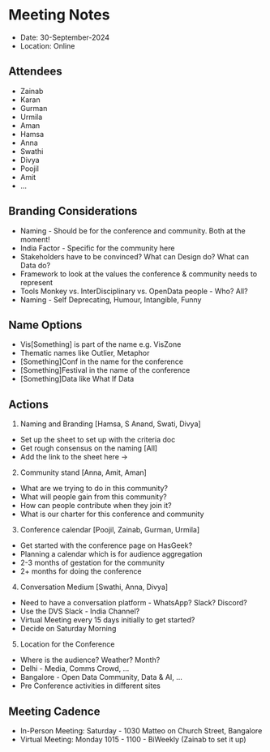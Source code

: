 # Meeting Notes

- Date: 30-September-2024
- Location: Online

## Attendees

- Zainab
- Karan
- Gurman
- Urmila
- Aman
- Hamsa
- Anna
- Swathi
- Divya
- Poojil
- Amit
- ...

## Branding Considerations

- Naming - Should be for the conference and community. Both at the moment!
- India Factor - Specific for the community here
- Stakeholders have to be convinced? What can Design do? What can Data do?
- Framework to look at the values the conference & community needs to represent
- Tools Monkey vs. InterDisciplinary vs. OpenData people - Who? All?
- Naming - Self Deprecating, Humour, Intangible, Funny

## Name Options

- Vis[Something] is part of the name e.g. VisZone
- Thematic names like Outlier, Metaphor
- [Something]Conf in the name for the conference
- [Something]Festival in the name of the conference
- [Something]Data like What If Data

## Actions

1. Naming and Branding [Hamsa, S Anand, Swati, Divya]

- Set up the sheet to set up with the criteria doc
- Get rough consensus on the naming [All]
- Add the link to the sheet here ->

2. Community stand [Anna, Amit, Aman]

- What are we trying to do in this community?
- What will people gain from this community?
- How can people contribute when they join it?
- What is our charter for this conference and community

3. Conference calendar [Poojil, Zainab, Gurman, Urmila]

- Get started with the conference page on HasGeek?
- Planning a calendar which is for audience aggregation
- 2-3 months of gestation for the community
- 2+ months for doing the conference

4. Conversation Medium [Swathi, Anna, Divya]

- Need to have a conversation platform - WhatsApp? Slack? Discord?
- Use the DVS Slack - India Channel?
- Virtual Meeting every 15 days initially to get started?
- Decide on Saturday Morning

5. Location for the Conference

- Where is the audience? Weather? Month?
- Delhi - Media, Comms Crowd, …
- Bangalore - Open Data Community, Data & AI, …
- Pre Conference activities in different sites

## Meeting Cadence

- In-Person Meeting: Saturday - 1030 Matteo on Church Street, Bangalore
- Virtual Meeting: Monday 1015 - 1100 - BiWeekly (Zainab to set it up)

